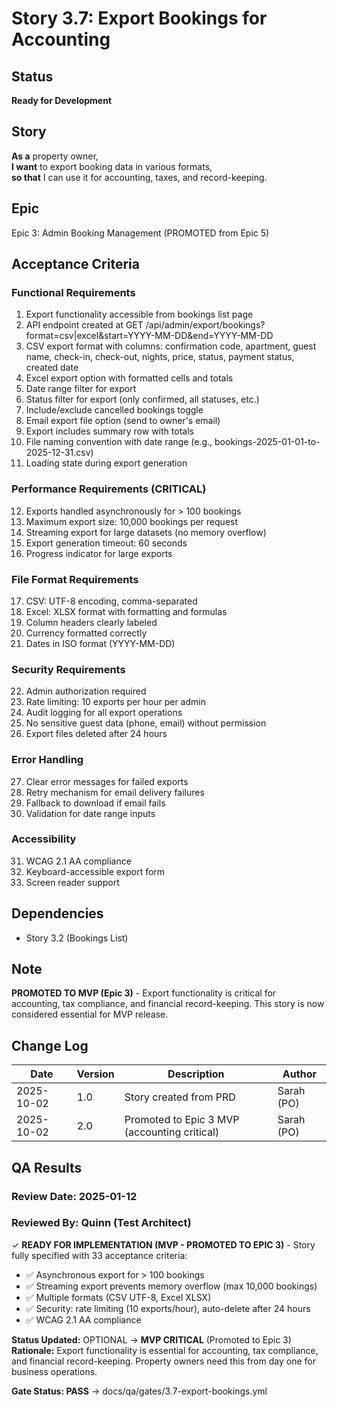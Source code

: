 # Story 3.7: Export Bookings for Accounting

## Status

**Ready for Development**

## Story

**As a** property owner,  
**I want** to export booking data in various formats,  
**so that** I can use it for accounting, taxes, and record-keeping.

## Epic

Epic 3: Admin Booking Management (PROMOTED from Epic 5)

## Acceptance Criteria

### Functional Requirements

1. Export functionality accessible from bookings list page
2. API endpoint created at GET /api/admin/export/bookings?format=csv|excel&start=YYYY-MM-DD&end=YYYY-MM-DD
3. CSV export format with columns: confirmation code, apartment, guest name, check-in, check-out, nights, price, status, payment status, created date
4. Excel export option with formatted cells and totals
5. Date range filter for export
6. Status filter for export (only confirmed, all statuses, etc.)
7. Include/exclude cancelled bookings toggle
8. Email export file option (send to owner's email)
9. Export includes summary row with totals
10. File naming convention with date range (e.g., bookings-2025-01-01-to-2025-12-31.csv)
11. Loading state during export generation

### Performance Requirements (CRITICAL)

12. Exports handled asynchronously for > 100 bookings
13. Maximum export size: 10,000 bookings per request
14. Streaming export for large datasets (no memory overflow)
15. Export generation timeout: 60 seconds
16. Progress indicator for large exports

### File Format Requirements

17. CSV: UTF-8 encoding, comma-separated
18. Excel: XLSX format with formatting and formulas
19. Column headers clearly labeled
20. Currency formatted correctly
21. Dates in ISO format (YYYY-MM-DD)

### Security Requirements

22. Admin authorization required
23. Rate limiting: 10 exports per hour per admin
24. Audit logging for all export operations
25. No sensitive guest data (phone, email) without permission
26. Export files deleted after 24 hours

### Error Handling

27. Clear error messages for failed exports
28. Retry mechanism for email delivery failures
29. Fallback to download if email fails
30. Validation for date range inputs

### Accessibility

31. WCAG 2.1 AA compliance
32. Keyboard-accessible export form
33. Screen reader support

## Dependencies

- Story 3.2 (Bookings List)

## Note

**PROMOTED TO MVP (Epic 3)** - Export functionality is critical for accounting, tax compliance, and financial record-keeping. This story is now considered essential for MVP release.

## Change Log

| Date       | Version | Description                                  | Author     |
| ---------- | ------- | -------------------------------------------- | ---------- |
| 2025-10-02 | 1.0     | Story created from PRD                       | Sarah (PO) |
| 2025-10-02 | 2.0     | Promoted to Epic 3 MVP (accounting critical) | Sarah (PO) |

## QA Results

### Review Date: 2025-01-12

### Reviewed By: Quinn (Test Architect)

✓ **READY FOR IMPLEMENTATION (MVP - PROMOTED TO EPIC 3)** - Story fully specified with 33 acceptance criteria:

- ✅ Asynchronous export for > 100 bookings
- ✅ Streaming export prevents memory overflow (max 10,000 bookings)
- ✅ Multiple formats (CSV UTF-8, Excel XLSX)
- ✅ Security: rate limiting (10 exports/hour), auto-delete after 24 hours
- ✅ WCAG 2.1 AA compliance

**Status Updated:** OPTIONAL → **MVP CRITICAL** (Promoted to Epic 3)
**Rationale:** Export functionality is essential for accounting, tax compliance, and financial record-keeping. Property owners need this from day one for business operations.

**Gate Status: PASS** → docs/qa/gates/3.7-export-bookings.yml
